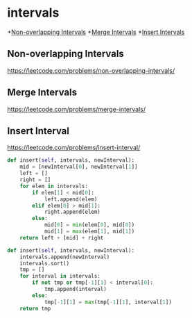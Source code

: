 # intervals

+[Non-overlapping Intervals](#non-overlapping-intervals)
+[Merge Intervals](#merge-intervals)
+[Insert Intervals](#insert-intervals)

## Non-overlapping Intervals

https://leetcode.com/problems/non-overlapping-intervals/

## Merge Intervals

https://leetcode.com/problems/merge-intervals/

## Insert Interval

https://leetcode.com/problems/insert-interval/

```python
def insert(self, intervals, newInterval):
    mid = [newInterval[0], newInterval[1]]
    left = []
    right = []
    for elem in intervals:
        if elem[1] < mid[0]:
            left.append(elem)
        elif elem[0] > mid[1]:
            right.append(elem)
        else:
            mid[0] = min(elem[0], mid[0])
            mid[1] = max(elem[1], mid[1])
    return left + [mid] + right
```

```python
def insert(self, intervals, newInterval):
    intervals.append(newInterval)        
    intervals.sort()        
    tmp = []
    for interval in intervals:
        if not tmp or tmp[-1][1] < interval[0]:
            tmp.append(interval)
        else:
            tmp[-1][1] = max(tmp[-1][1], interval[1])        
    return tmp
```    
